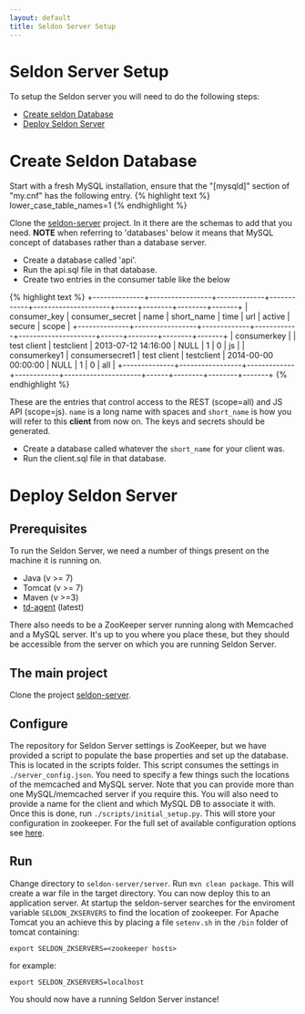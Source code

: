 ```yaml
---
layout: default
title: Seldon Server Setup
---
```


# Seldon Server Setup

To setup the Seldon server you will need to do the following steps:
  * [Create seldon Database](#seldon-db)
  * [Deploy Seldon Server](#deploy-server)

# Create Seldon Database<a name="seldon-db"></a>

Start with a fresh MySQL installation, ensure that the "[mysqld]" section of "my.cnf" has the following entry.
{% highlight text %}
lower_case_table_names=1
{% endhighlight %}

Clone the [seldon-server](https://github.com/SeldonIO/seldon-server) project. In it there are the schemas to add that you need. **NOTE** when referring to 'databases' below it means that MySQL concept of databases rather than a database server.

* Create a database called 'api'.
* Run the api.sql file in that database.
* Create two entries in the consumer table like the below

{% highlight text %}
+--------------+-----------------+-------------+------------+---------------------+------+--------+--------+-------+
| consumer_key | consumer_secret | name        | short_name | time                | url  | active | secure | scope |
+--------------+-----------------+-------------+------------+---------------------+------+--------+--------+-------+
| consumerkey  |                 | test client | testclient | 2013-07-12 14:16:00 | NULL |      1 |      0 | js    |
| consumerkey1 | consumersecret1 | test client | testclient | 2014-00-00 00:00:00 | NULL |      1 |      0 | all   |
+--------------+-----------------+-------------+------------+---------------------+------+--------+--------+-------+
{% endhighlight %}

These are the entries that control access to the REST (scope=all) and JS API (scope=js). `name` is a long name with spaces and `short_name` is how you will refer to this **client** from now on. The keys and secrets should be generated.

* Create a database called whatever the `short_name` for your client was. 
* Run the client.sql file in that database.


# Deploy Seldon Server<a name="deploy-server"></a>

## Prerequisites

To run the Seldon Server, we need a number of things present on the machine it is running on.

* Java (v >= 7)
* Tomcat (v >= 7)
* Maven (v >=3)
* [td-agent](http://www.fluentd.org/download) (latest)

There also needs to be a ZooKeeper server running along with Memcached and a MySQL server. It's up to you where you place these, but they should be accessible from the server on which you are running Seldon Server.

## The main project

Clone the project [seldon-server](https://github.com/SeldonIO/seldon-server).

## Configure

The repository for Seldon Server settings is ZooKeeper, but we have provided a script to populate the base properties and set up the database. This is located in the scripts folder. This script consumes the settings in ```./server_config.json```. You need to specify a few things such the locations of the memcached and MySQL server. Note that you can provide more than one MySQL/memcached server if you require this. You will also need to provide a name for the client and which MySQL DB to associate it with. Once this is done, run ```./scripts/initial_setup.py```. This will store your configuration in zookeeper. For the full set of available configuration options see [here](configuration.html).

## Run

Change directory to `seldon-server/server`.
Run `mvn clean package`.
This will create a war file in the target directory. You can now deploy this to an application server. At startup the seldon-server searches for the enviroment variable `SELDON_ZKSERVERS` to find the location of zookeeper. For Apache Tomcat you an achieve this by placing a file `setenv.sh` in the `/bin` folder of tomcat containing:

```
export SELDON_ZKSERVERS=<zookeeper hosts>
```

for example:

```
export SELDON_ZKSERVERS=localhost
```

You should now have a running Seldon Server instance!





